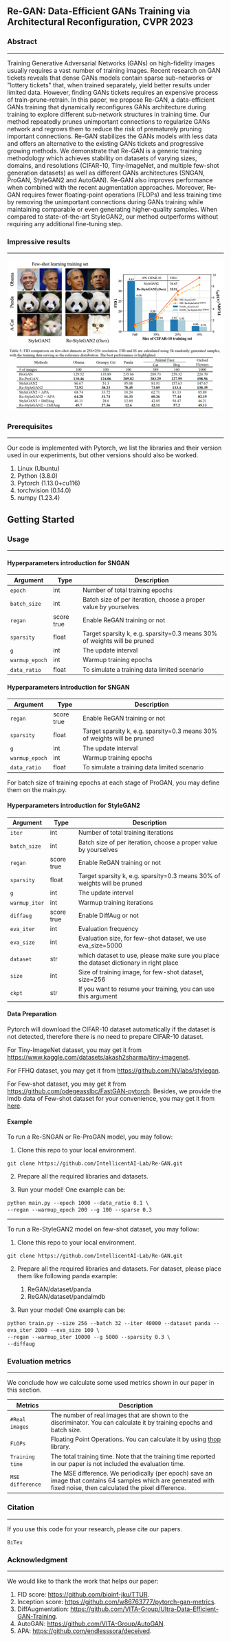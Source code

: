 ## Re-GAN: Data-Efficient GANs Training via Architectural Reconfiguration, CVPR 2023


### Abstract

---
Training Generative Adversarial Networks (GANs) on high-fidelity images usually requires a vast number of training images. Recent research on GAN tickets reveals that dense GANs models contain sparse sub-networks or "lottery tickets" that, when trained separately, yield better results under limited data. However, finding GANs tickets requires an expensive process of train-prune-retrain. In this paper, we propose Re-GAN, a data-efficient GANs training that dynamically reconfigures GANs architecture during training to explore different sub-network structures in training time. Our method repeatedly prunes unimportant connections to regularize GANs network and regrows them to reduce the risk of prematurely pruning important connections. Re-GAN stabilizes the GANs models with less data and offers an alternative to the existing GANs tickets and progressive growing methods. We demonstrate that Re-GAN is a generic training methodology which achieves stability on datasets of varying sizes, domains, and resolutions (CIFAR-10, Tiny-ImageNet, and multiple few-shot generation datasets) as well as different GANs architectures (SNGAN, ProGAN, StyleGAN2 and AutoGAN). Re-GAN also improves performance when combined with the recent augmentation approaches. Moreover, Re-GAN requires fewer floating-point operations (FLOPs) and less training time by removing the unimportant connections during GANs training while maintaining comparable or even generating higher-quality samples. When compared to state-of-the-art StyleGAN2, our method outperforms without requiring any additional fine-tuning step.

### Impressive results

---
![Mian Figure](./figures/main_figure.png "Main Figure")
![Table5](./figures/Table5.png "Table5")

### Prerequisites

---
Our code is implemented with Pytorch, we list the libraries and their version used in our experiments, but other versions should also be worked.
1. Linux         (Ubuntu)
2. Python        (3.8.0)
3. Pytorch         (1.13.0+cu116)
4. torchvision         (0.14.0)
5. numpy (1.23.4)

## Getting Started


### Usage

---

#### Hyperparameters introduction for SNGAN

| Argument        | Type       | Description                                                               |
|-----------------|------------|---------------------------------------------------------------------------|
| `epoch`         | int        | Number of total training epochs                                           |
| `batch_size`    | int        | Batch size of per iteration, choose a proper value by yourselves          |
| `regan`         | score true | Enable ReGAN training or not                                              |
| `sparsity`      | float      | Target sparsity k, e.g. sparsity=0.3 means 30% of weights will be pruned  |
| `g`             | int        | The update interval                                                       |
| `warmup_epoch`  | int        | Warmup training epochs                                                    |
| `data_ratio`    | float      | To simulate a training data limited scenario                              |


#### Hyperparameters introduction for SNGAN

| Argument        | Type       | Description                                                               |
|-----------------|------------|---------------------------------------------------------------------------|
| `regan`         | score true | Enable ReGAN training or not                                              |
| `sparsity`      | float      | Target sparsity k, e.g. sparsity=0.3 means 30% of weights will be pruned  |
| `g`             | int        | The update interval                                                       |
| `warmup_epoch`  | int        | Warmup training epochs                                                    |
| `data_ratio`    | float      | To simulate a training data limited scenario                              |

For batch size of training epochs at each stage of ProGAN, you may define them on the main.py.

#### Hyperparameters introduction for StyleGAN2

| Argument      | Type       | Description                                                                            |
|---------------|------------|----------------------------------------------------------------------------------------|
| `iter`        | int        | Number of total training iterations                                                    |
| `batch_size`  | int        | Batch size of per iteration, choose a proper value by yourselves                       |
| `regan`       | score true | Enable ReGAN training or not                                                           |
| `sparsity`    | float      | Target sparsity k, e.g. sparsity=0.3 means 30% of weights will be pruned               |
| `g`           | int        | The update interval                                                                    |
| `warmup_iter` | int        | Warmup training iterations                                                             |
| `diffaug`     | score true | Enable DiffAug or not                                                                  |
| `eva_iter`    | int        | Evaluation frequency                                                                   |
| `eva_size`    | int        | Evaluation size, for few-shot dataset, we use eva_size=5000                            |
| `dataset`     | str        | which dataset to use, please make sure you place the dataset dictionary in right place |
| `size`        | int        | Size of training image, for few-shot dataset, size=256                                 |
| `ckpt`        | str        | If you want to resume your training, you can use this argument                         |


#### Data Preparation
Pytorch will download the CIFAR-10 dataset automatically if the dataset is not detected, therefore there is no need to prepare CIFAR-10 dataset.

For Tiny-ImageNet dataset, you may get it from https://www.kaggle.com/datasets/akash2sharma/tiny-imagenet.

For FFHQ dataset, you may get it from https://github.com/NVlabs/stylegan.

For Few-shot dataset, you may get it from https://github.com/odegeasslbc/FastGAN-pytorch.
Besides, we provide the lmdb data of Few-shot dataset for your convenience, you may get it from [here](https://drive.google.com/file/d/1bDRlddUxytLSElnrlr9IDydsMVDxm5Bm/view?usp=sharing "fewshow_lmdb").


#### Example

To run a Re-SNGAN or Re-ProGAN model, you may follow:
1. Clone this repo to your local environment.
```
git clone https://github.com/IntellicentAI-Lab/Re-GAN.git
```
2. Prepare all the required libraries and datasets.


3. Run your model! One example can be:
```
python main.py --epoch 1000 --data_ratio 0.1 \
--regan --warmup_epoch 200 --g 100 --sparse 0.3 
```

---

To run a Re-StyleGAN2 model on few-shot dataset, you may follow:
1. Clone this repo to your local environment.
```
git clone https://github.com/IntellicentAI-Lab/Re-GAN.git
```
2. Prepare all the required libraries and datasets. For dataset, please place them like following panda example:
   1. ReGAN/dataset/panda
   2. ReGAN/dataset/pandalmdb


3. Run your model! One example can be:
```
python train.py --size 256 --batch 32 --iter 40000 --dataset panda --eva_iter 2000 --eva_size 100 \
--regan --warmup_iter 10000 --g 5000 --sparsity 0.3 \
--diffaug
```

### Evaluation metrics

___
We conclude how we calculate some used metrics shown in our paper in this section.

| Metrics          | Description                                                                                                                                                        | 
|------------------|--------------------------------------------------------------------------------------------------------------------------------------------------------------------|
| `#Real images`   | The number of real images that are shown to the discriminator. You can calculate it by training epochs and batch size.                                             | 
| `FLOPs`          | Floating Point Operations. You can calculate it by using [thop](https://github.com/Lyken17/pytorch-OpCounter) library.                                             |
| `Training time`  | The total training time. Note that the training time reported in our paper is not included the evaluation time.                                                    |
| `MSE difference` | The MSE difference. We periodically (per epoch) save an image that contains 64 samples which are generated with fixed noise, then calculated the pixel difference. |

### Citation

___
If you use this code for your research, please cite our papers.

```
BiTex
```

### Acknowledgment

___
We would like to thank the work that helps our paper:

1. FID score: https://github.com/bioinf-jku/TTUR.
2. Inception score: https://github.com/w86763777/pytorch-gan-metrics.
3. DiffAugmentation: https://github.com/VITA-Group/Ultra-Data-Efficient-GAN-Training.
4. AutoGAN: https://github.com/VITA-Group/AutoGAN.
5. APA: https://github.com/endlesssora/deceived.


